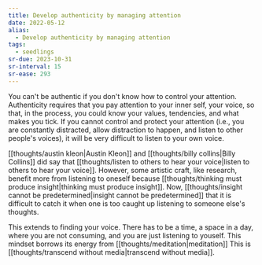 ```yaml
---
title: Develop authenticity by managing attention
date: 2022-05-12
alias:
  - Develop authenticity by managing attention
tags:
  - seedlings
sr-due: 2023-10-31
sr-interval: 15
sr-ease: 293
---
```

You can't be authentic if you don't know how to control your attention. Authenticity requires that you pay attention to your inner self, your voice, so that, in the process, you could know your values, tendencies, and what makes you tick. If you cannot control and protect your attention (i.e., you are constantly distracted, allow distraction to happen, and listen to other people's voices), it will be very difficult to listen to your own voice.

[[thoughts/austin kleon|Austin Kleon]] and [[thoughts/billy collins|Billy Collins]] did say that [[thoughts/listen to others to hear your voice|listen to others to hear your voice]]. However, some artistic craft, like research, benefit more from listening to oneself because [[thoughts/thinking must produce insight|thinking must produce insight]]. Now, [[thoughts/insight cannot be predetermined|insight cannot be predetermined]] that it is difficult to catch it when one is too caught up listening to someone else's thoughts.

This extends to finding your voice. There has to be a time, a space in a day, where you are not consuming, and you are just listening to youself. This mindset borrows its energy from [[thoughts/meditation|meditation]] This is [[thoughts/transcend without media|transcend without media]].
